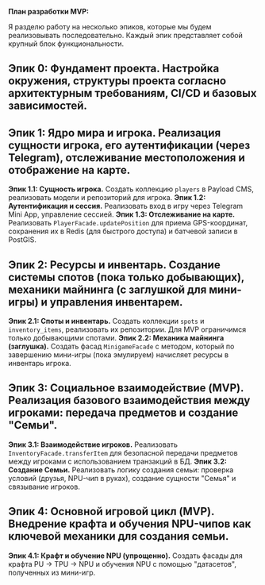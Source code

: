 **План разработки MVP:**

Я разделю работу на несколько эпиков, которые мы будем реализовывать последовательно. Каждый эпик представляет собой крупный блок функциональности.

## Эпик 0: Фундамент проекта. Настройка окружения, структуры проекта согласно архитектурным требованиям, CI/CD и базовых зависимостей.

## Эпик 1: Ядро мира и игрока. Реализация сущности игрока, его аутентификации (через Telegram), отслеживание местоположения и отображение на карте.

**Эпик 1.1: Сущность игрока.** Создать коллекцию `players` в Payload CMS, реализовать модели и репозиторий для игрока.
**Эпик 1.2: Аутентификация и сессия.** Реализовать вход в игру через Telegram Mini App, управление сессией.
**Эпик 1.3: Отслеживание на карте.** Реализовать `PlayerFacade.updatePosition` для приема GPS-координат, сохранения их в Redis (для быстрого доступа) и батчевой записи в PostGIS.

## Эпик 2: Ресурсы и инвентарь. Создание системы спотов (пока только добывающих), механики майнинга (с заглушкой для мини-игры) и управления инвентарем.
**Эпик 2.1: Споты и инвентарь.** Создать коллекции `spots` и `inventory_items`, реализовать их репозитории. Для MVP ограничимся только добывающими спотами.
**Эпик 2.2: Механика майнинга (заглушка).** Создать фасад `MinigameFacade` с методом, который по завершению мини-игры (пока эмулируем) начисляет ресурсы в инвентарь игрока.
## Эпик 3: Социальное взаимодействие (MVP). Реализация базового взаимодействия между игроками: передача предметов и создание "Семьи".

**Эпик 3.1: Взаимодействие игроков.** Реализовать `InventoryFacade.transferItem` для безопасной передачи предметов между игроками с использованием транзакций в БД.
**Эпик 3.2: Создание Семьи.** Реализовать логику создания семьи: проверка условий (друзья, NPU-чип в руках), создание сущности "Семья" и связывание игроков.
## Эпик 4: Основной игровой цикл (MVP). Внедрение крафта и обучения NPU-чипов как ключевой механики для создания семьи.

**Эпик 4.1: Крафт и обучение NPU (упрощенно).** Создать фасады для крафта PU -> TPU -> NPU и обучения NPU с помощью "датасетов", полученных из мини-игр.


